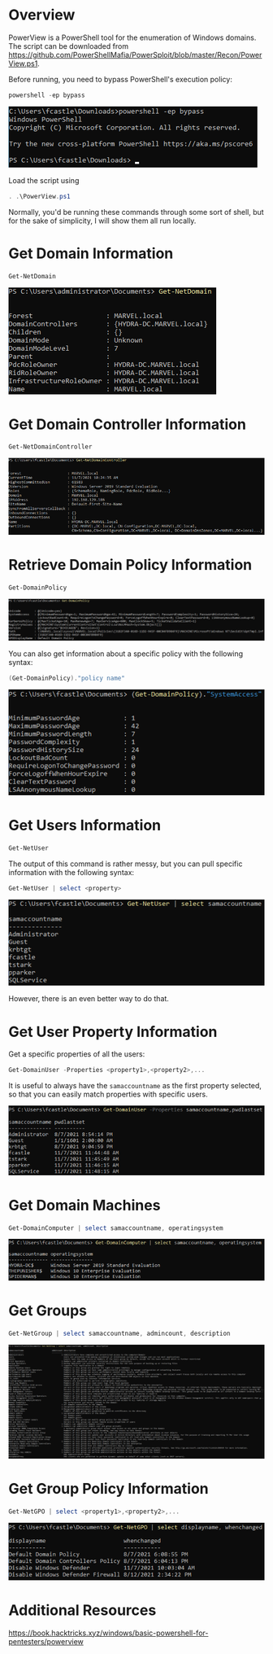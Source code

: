 # Overview
PowerView is a PowerShell tool for the enumeration of Windows domains. The script can be downloaded from https://github.com/PowerShellMafia/PowerSploit/blob/master/Recon/PowerView.ps1.

Before running, you need to bypass PowerShell's execution policy:

```powershell
powershell -ep bypass
```

![](Resources/Images/powershell-ep-bypass.png)

Load the script using
```powershell
. .\PowerView.ps1
```

Normally, you'd be running these commands through some sort of shell, but for the sake of simplicity, I will show them all run locally.

# Get Domain Information
```powershell
Get-NetDomain
```

![](Resources/Images/getnetdomain.png)

# Get Domain Controller Information
```powershell
Get-NetDomainController
```

![](Resources/Images/getnetdomaincontroller.png)

# Retrieve Domain Policy Information
```powershell
Get-DomainPolicy
```

![](Resources/Images/getdomainpolicy.png)

You can also get information about a specific policy with the following syntax:
```powershell
(Get-DomainPolicy)."policy name"
```

![](Resources/Images/getsystemaccessdomainpolicy.png)

# Get Users Information

```powershell
Get-NetUser
```

The output of this command is rather messy, but you can pull specific information with the following syntax:

```powershell
Get-NetUser | select <property>
```

![](Resources/Images/getnetusersamaccname.png)

However, there is an even better way to do that.

# Get User Property Information
Get a specific properties of all the users:
```powershell
Get-DomainUser -Properties <property1>,<property2>,...
```

It is useful to always have the `samaccountname` as the first property selected, so that you can easily match properties with specific users.

![](Resources/Images/getdomainuserproperty.png)

# Get Domain Machines
```powershell
Get-DomainComputer | select samaccountname, operatingsystem
```

![](Resources/Images/getdomaincomputers.png)

# Get Groups
```powershell
Get-NetGroup | select samaccountname, admincount, description
```

![](Resources/Images/getdomaingroups.png)

# Get Group Policy Information
```powershell
Get-NetGPO | select <property1>,<property2>,...
```

![](Resources/Images/getnetgpo.png)

# Additional Resources
https://book.hacktricks.xyz/windows/basic-powershell-for-pentesters/powerview

